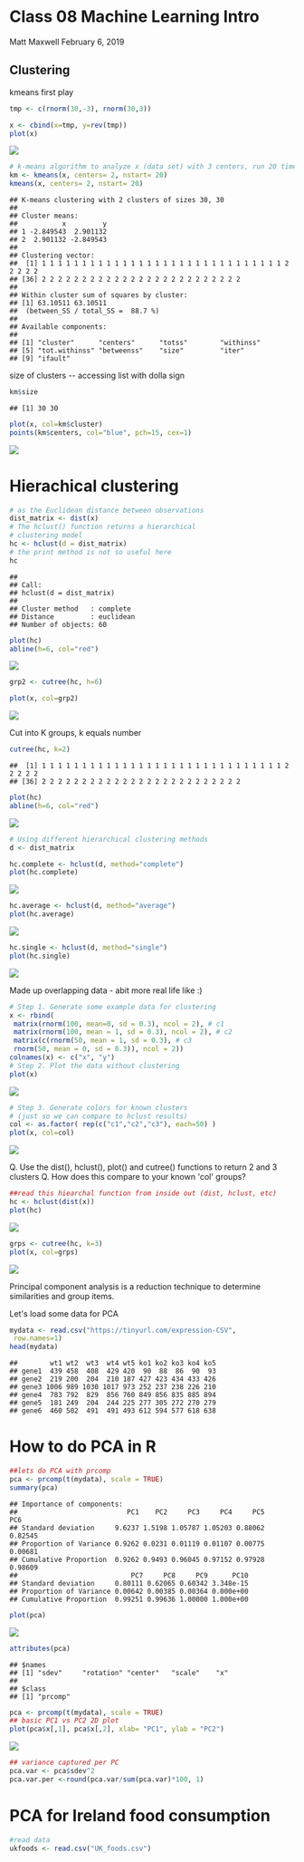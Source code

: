 Class 08 Machine Learning Intro
================
Matt Maxwell
February 6, 2019

Clustering
----------

kmeans first play

``` r
tmp <- c(rnorm(30,-3), rnorm(30,3))

x <- cbind(x=tmp, y=rev(tmp))
plot(x)
```

![](class08_files/figure-markdown_github/unnamed-chunk-1-1.png)

``` r
# k-means algorithm to analyze x (data set) with 3 centers, run 20 times (nstart)
km <- kmeans(x, centers= 2, nstart= 20)
kmeans(x, centers= 2, nstart= 20)
```

    ## K-means clustering with 2 clusters of sizes 30, 30
    ## 
    ## Cluster means:
    ##           x         y
    ## 1 -2.849543  2.901132
    ## 2  2.901132 -2.849543
    ## 
    ## Clustering vector:
    ##  [1] 1 1 1 1 1 1 1 1 1 1 1 1 1 1 1 1 1 1 1 1 1 1 1 1 1 1 1 1 1 1 2 2 2 2 2
    ## [36] 2 2 2 2 2 2 2 2 2 2 2 2 2 2 2 2 2 2 2 2 2 2 2 2 2
    ## 
    ## Within cluster sum of squares by cluster:
    ## [1] 63.10511 63.10511
    ##  (between_SS / total_SS =  88.7 %)
    ## 
    ## Available components:
    ## 
    ## [1] "cluster"      "centers"      "totss"        "withinss"    
    ## [5] "tot.withinss" "betweenss"    "size"         "iter"        
    ## [9] "ifault"

size of clusters -- accessing list with dolla sign

``` r
km$size
```

    ## [1] 30 30

``` r
plot(x, col=km$cluster)
points(km$centers, col="blue", pch=15, cex=1)
```

![](class08_files/figure-markdown_github/unnamed-chunk-4-1.png)

Hierachical clustering
======================

``` r
# as the Euclidean distance between observations
dist_matrix <- dist(x)
# The hclust() function returns a hierarchical
# clustering model
hc <- hclust(d = dist_matrix)
# the print method is not so useful here
hc
```

    ## 
    ## Call:
    ## hclust(d = dist_matrix)
    ## 
    ## Cluster method   : complete 
    ## Distance         : euclidean 
    ## Number of objects: 60

``` r
plot(hc)
abline(h=6, col="red")
```

![](class08_files/figure-markdown_github/unnamed-chunk-6-1.png)

``` r
grp2 <- cutree(hc, h=6)
```

``` r
plot(x, col=grp2)
```

![](class08_files/figure-markdown_github/unnamed-chunk-7-1.png)

Cut into K groups, k equals number

``` r
cutree(hc, k=2)
```

    ##  [1] 1 1 1 1 1 1 1 1 1 1 1 1 1 1 1 1 1 1 1 1 1 1 1 1 1 1 1 1 1 1 2 2 2 2 2
    ## [36] 2 2 2 2 2 2 2 2 2 2 2 2 2 2 2 2 2 2 2 2 2 2 2 2 2

``` r
plot(hc)
abline(h=6, col="red")
```

![](class08_files/figure-markdown_github/unnamed-chunk-8-1.png)

``` r
# Using different hierarchical clustering methods
d <- dist_matrix

hc.complete <- hclust(d, method="complete")
plot(hc.complete)
```

![](class08_files/figure-markdown_github/unnamed-chunk-9-1.png)

``` r
hc.average <- hclust(d, method="average")
plot(hc.average)
```

![](class08_files/figure-markdown_github/unnamed-chunk-9-2.png)

``` r
hc.single <- hclust(d, method="single")
plot(hc.single)
```

![](class08_files/figure-markdown_github/unnamed-chunk-9-3.png)

Made up overlapping data - abit more real life like :)

``` r
# Step 1. Generate some example data for clustering
x <- rbind(
 matrix(rnorm(100, mean=0, sd = 0.3), ncol = 2), # c1
 matrix(rnorm(100, mean = 1, sd = 0.3), ncol = 2), # c2
 matrix(c(rnorm(50, mean = 1, sd = 0.3), # c3
 rnorm(50, mean = 0, sd = 0.3)), ncol = 2))
colnames(x) <- c("x", "y")
# Step 2. Plot the data without clustering
plot(x)
```

![](class08_files/figure-markdown_github/unnamed-chunk-10-1.png)

``` r
# Step 3. Generate colors for known clusters
# (just so we can compare to hclust results)
col <- as.factor( rep(c("c1","c2","c3"), each=50) )
plot(x, col=col)
```

![](class08_files/figure-markdown_github/unnamed-chunk-10-2.png)

Q. Use the dist(), hclust(), plot() and cutree() functions to return 2 and 3 clusters Q. How does this compare to your known 'col' groups?

``` r
##read this hiearchal function from inside out (dist, hclust, etc)
hc <- hclust(dist(x))
plot(hc)
```

![](class08_files/figure-markdown_github/unnamed-chunk-11-1.png)

``` r
grps <- cutree(hc, k=3)
plot(x, col=grps)
```

![](class08_files/figure-markdown_github/unnamed-chunk-12-1.png)

Principal component analysis is a reduction technique to determine similarities and group items.

Let's load some data for PCA

``` r
mydata <- read.csv("https://tinyurl.com/expression-CSV",
 row.names=1)
head(mydata) 
```

    ##        wt1 wt2  wt3  wt4 wt5 ko1 ko2 ko3 ko4 ko5
    ## gene1  439 458  408  429 420  90  88  86  90  93
    ## gene2  219 200  204  210 187 427 423 434 433 426
    ## gene3 1006 989 1030 1017 973 252 237 238 226 210
    ## gene4  783 792  829  856 760 849 856 835 885 894
    ## gene5  181 249  204  244 225 277 305 272 270 279
    ## gene6  460 502  491  491 493 612 594 577 618 638

How to do PCA in R
==================

``` r
##lets do PCA with prcomp
pca <- prcomp(t(mydata), scale = TRUE)
summary(pca)
```

    ## Importance of components:
    ##                           PC1    PC2     PC3     PC4     PC5     PC6
    ## Standard deviation     9.6237 1.5198 1.05787 1.05203 0.88062 0.82545
    ## Proportion of Variance 0.9262 0.0231 0.01119 0.01107 0.00775 0.00681
    ## Cumulative Proportion  0.9262 0.9493 0.96045 0.97152 0.97928 0.98609
    ##                            PC7     PC8     PC9      PC10
    ## Standard deviation     0.80111 0.62065 0.60342 3.348e-15
    ## Proportion of Variance 0.00642 0.00385 0.00364 0.000e+00
    ## Cumulative Proportion  0.99251 0.99636 1.00000 1.000e+00

``` r
plot(pca)
```

![](class08_files/figure-markdown_github/unnamed-chunk-14-1.png)

``` r
attributes(pca)
```

    ## $names
    ## [1] "sdev"     "rotation" "center"   "scale"    "x"       
    ## 
    ## $class
    ## [1] "prcomp"

``` r
pca <- prcomp(t(mydata), scale = TRUE)
## basic PC1 vs PC2 2D plot
plot(pca$x[,1], pca$x[,2], xlab= "PC1", ylab = "PC2")
```

![](class08_files/figure-markdown_github/unnamed-chunk-15-1.png)

``` r
## variance captured per PC
pca.var <- pca$sdev^2
pca.var.per <-round(pca.var/sum(pca.var)*100, 1)
```

PCA for Ireland food consumption
================================

``` r
#read data
ukfoods <- read.csv("UK_foods.csv")
```
